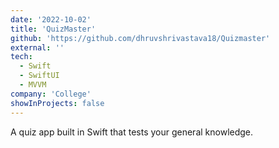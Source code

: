 ```yaml
---
date: '2022-10-02'
title: 'QuizMaster'
github: 'https://github.com/dhruvshrivastava18/Quizmaster'
external: ''
tech:
  - Swift
  - SwiftUI
  - MVVM
company: 'College'
showInProjects: false
---
```


A quiz app built in Swift that tests your general knowledge.
